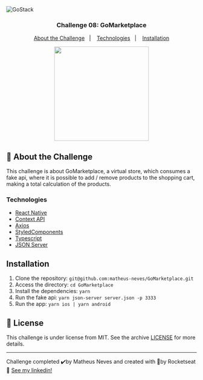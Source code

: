 <img alt="GoStack" src="https://storage.googleapis.com/golden-wind/bootcamp-gostack/header-desafios.png" />

<h3 align="center">
  Challenge 08: GoMarketplace
</h3>

<p align="center">
  <a href="#rocket-about-the-challenge">About the Challenge</a>&nbsp;&nbsp;&nbsp;|&nbsp;&nbsp;&nbsp;
  <a href="#technologies">Technologies</a>&nbsp;&nbsp;&nbsp;|&nbsp;&nbsp;&nbsp;
  <a href="#installation">Installation</a>
</p>


<p align="center">
  <img src="https://user-images.githubusercontent.com/24254209/81233905-136a7400-8fce-11ea-9fc0-2d41d0e62595.gif" width="250">
</p>

## :rocket: About the Challenge

This challenge is about GoMarketplace, a virtual store, which consumes a fake api, where it is possible to add / remove products to the shopping cart, making a total calculation of the products.

### Technologies

- [React Native](https://reactnative.dev/)
- [Context API](https://reactjs.org/docs/context.html)
- [Axios](https://github.com/axios/axios)
- [StyledComponents](https://styled-components.com/)
- [Typescript](https://www.typescriptlang.org/)
- [JSON Server](https://github.com/typicode/json-server)

## Installation

1. Clone the repository: `git@github.com:matheus-neves/GoMarketplace.git`
2. Access the directory: `cd GoMarketplace`
3. Install the dependencies: `yarn`
4. Run the fake api: `yarn json-server server.json -p 3333`
5. Run the app: `yarn ios | yarn android`


## :memo: License

This challenge is under license from MIT. See the archive [LICENSE](https://github.com/Rocketseat/bootcamp-gostack-desafios/blob/master/LICENSE) for more details.

---
Challenge completed ✔️by Matheus Neves and created with 💜by Rocketseat 👋 [See my linkedin!](https://www.linkedin.com/in/matheus-neves-front-end/)
